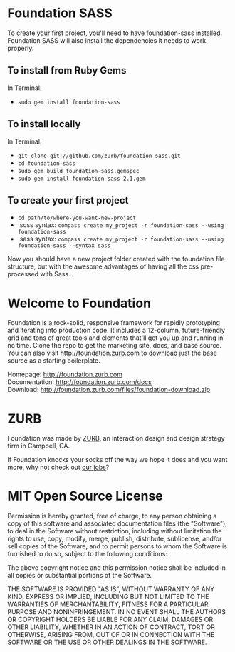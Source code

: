 Foundation SASS
===============

To create your first project, you'll need to have foundation-sass installed. Foundation SASS will also install the dependencies it needs to work properly.

To install from Ruby Gems   
-------------------------

In Terminal:

* `sudo gem install foundation-sass`

To install locally
------------------

In Terminal:

* `git clone git://github.com/zurb/foundation-sass.git`
* `cd foundation-sass`
* `sudo gem build foundation-sass.gemspec`
* `sudo gem install foundation-sass-2.1.gem`

To create your first project
----------------------------

* `cd path/to/where-you-want-new-project`
* .scss syntax: `compass create my_project -r foundation-sass --using foundation-sass`
* .sass syntax: `compass create my_project -r foundation-sass --using foundation-sass --syntax sass`
    
Now you should have a new project folder created with the foundation file structure, but with the awesome advantages of having all the css pre-processed with Sass.


Welcome to Foundation
=====================

Foundation is a rock-solid, responsive framework for rapidly prototyping and iterating into production code. It includes a 12-column, future-friendly grid and tons of great tools and elements that'll get you up and running in no time. Clone the repo to get the marketing site, docs, and base source. You can also visit http://foundation.zurb.com to download just the base source as a starting boilerplate.

Homepage:      http://foundation.zurb.com  
Documentation: http://foundation.zurb.com/docs  
Download:      http://foundation.zurb.com/files/foundation-download.zip  


ZURB
====

Foundation was made by [ZURB](http://www.zurb.com), an interaction design and design strategy firm in Campbell, CA.

If Foundation knocks your socks off the way we hope it does and you want more, why not check out [our jobs](http://www.zurb.com/talent/jobs)?


MIT Open Source License
=======================

Permission is hereby granted, free of charge, to any person obtaining a copy of this software and associated documentation files (the "Software"), to deal in the Software without restriction, including without limitation the rights to use, copy, modify, merge, publish, distribute, sublicense, and/or sell copies of the Software, and to permit persons to whom the Software is furnished to do so, subject to the following conditions:

The above copyright notice and this permission notice shall be included in all copies or substantial portions of the Software.

THE SOFTWARE IS PROVIDED "AS IS", WITHOUT WARRANTY OF ANY KIND, EXPRESS OR IMPLIED, INCLUDING BUT NOT LIMITED TO THE WARRANTIES OF MERCHANTABILITY, FITNESS FOR A PARTICULAR PURPOSE AND NONINFRINGEMENT. IN NO EVENT SHALL THE AUTHORS OR COPYRIGHT HOLDERS BE LIABLE FOR ANY CLAIM, DAMAGES OR OTHER LIABILITY, WHETHER IN AN ACTION OF CONTRACT, TORT OR OTHERWISE, ARISING FROM, OUT OF OR IN CONNECTION WITH THE SOFTWARE OR THE USE OR OTHER DEALINGS IN THE SOFTWARE.